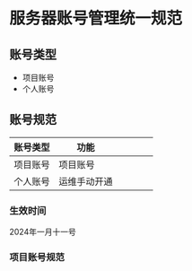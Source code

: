 # 服务器账号管理统一规范

## 账号类型

* 项目账号
* 个人账号

## 账号规范

| 账号类型 | 功能         |      |      |      |      |
| -------- | ------------ | ---- | ---- | ---- | ---- |
| 项目账号 | 项目账号     |      |      |      |      |
| 个人账号 | 运维手动开通 |      |      |      |      |



### 生效时间

2024年一月十一号



### 项目账号规范

